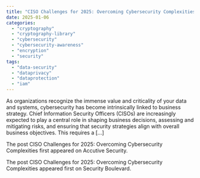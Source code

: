 ```yaml
---
title: "CISO Challenges for 2025: Overcoming Cybersecurity Complexities"
date: 2025-01-06
categories: 
  - "cryptography"
  - "cryptography-library"
  - "cybersecurity"
  - "cybersecurity-awareness"
  - "encryption"
  - "security"
tags: 
  - "data-security"
  - "dataprivacy"
  - "dataprotection"
  - "iam"
---
```


As organizations recognize the immense value and criticality of your data and systems, cybersecurity has become intrinsically linked to business strategy. Chief Information Security Officers (CISOs) are increasingly expected to play a central role in shaping business decisions, assessing and mitigating risks, and ensuring that security strategies align with overall business objectives. This requires a \[…\]

The post CISO Challenges for 2025: Overcoming Cybersecurity Complexities first appeared on Accutive Security.

The post CISO Challenges for 2025: Overcoming Cybersecurity Complexities appeared first on Security Boulevard.
